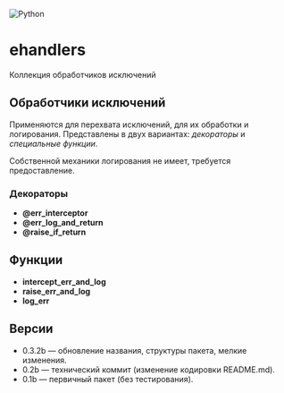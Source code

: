 ![Python](https://img.shields.io/badge/python-3670A0?style=for-the-badge&logo=python&logoColor=ffdd54)

# ehandlers
Коллекция обработчиков исключений

## Обработчики исключений

Применяются для перехвата исключений, для их обработки и логирования. 
Представлены в двух вариантах: *декораторы* и *специальные функции*.

Собственной механики логирования не имеет, требуется предоставление.

### Декораторы

* **@err_interceptor**
* **@err_log_and_return**
* **@raise_if_return**

## Функции

* **intercept_err_and_log**
* **raise_err_and_log**
* **log_err**

## Версии

- 0.3.2b — обновление названия, структуры пакета, мелкие изменения. 
- 0.2b — технический коммит (изменение кодировки README.md).
- 0.1b — первичный пакет (без тестирования).
